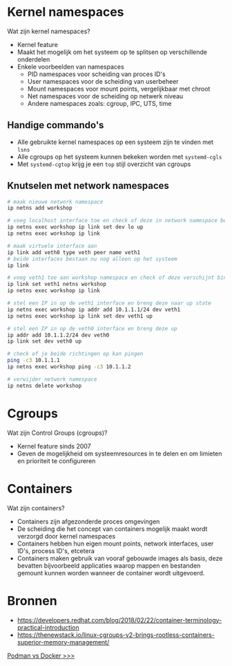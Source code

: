 # Kernel namespaces
Wat zijn kernel namespaces?
- Kernel feature
- Maakt het mogelijk om het systeem op te splitsen op verschillende onderdelen
- Enkele voorbeelden van namespaces
  - PID namespaces voor scheiding van proces ID's
  - User namespaces voor de scheiding van userbeheer
  - Mount namespaces voor mount points, vergelijkbaar met chroot
  - Net namespaces voor de scheiding op netwerk niveau
  - Andere namespaces zoals: cgroup, IPC, UTS, time

## Handige commando's
- Alle gebruikte kernel namespaces op een systeem zijn te vinden met `lsns`
- Alle cgroups op het systeem kunnen bekeken worden met `systemd-cgls`
- Met `systemd-cgtop` krijg je een `top` stijl overzicht van cgroups

## Knutselen met network namespaces

```sh
# maak nieuwe network namespace
ip netns add workshop

# voeg localhost interface toe en check of deze in network namespace bestaat
ip netns exec workshop ip link set dev lo up
ip netns exec workshop ip link

# maak virtuele interface aan
ip link add veth0 type veth peer name veth1
# beide interfaces bestaan nu nog alleen op het systeem
ip link

# voeg veth1 toe aan workshop namespace en check of deze verschijnt binnen de namespace
ip link set veth1 netns workshop
ip netns exec workshop ip link

# stel een IP in op de veth1 interface en breng deze naar up state
ip netns exec workshop ip addr add 10.1.1.1/24 dev veth1
ip netns exec workshop ip link set dev veth1 up

# stel een IP in op de veth0 interface en breng deze up
ip addr add 10.1.1.2/24 dev veth0
ip link set dev veth0 up

# check of je beide richtingen op kan pingen
ping -c3 10.1.1.1
ip netns exec workshop ping -c3 10.1.1.2

# verwijder network namespace
ip netns delete workshop
```

# Cgroups
Wat zijn Control Groups (cgroups)?
- Kernel feature sinds 2007
- Geven de mogelijkheid om systeemresources in te delen en om limieten en prioriteit te configureren

# Containers
Wat zijn containers?
- Containers zijn afgezonderde proces omgevingen
- De scheiding die het concept van containers mogelijk maakt wordt verzorgd door kernel namespaces
- Containers hebben hun eigen mount points, network interfaces, user ID's, process ID's, etcetera
- Containers maken gebruik van vooraf gebouwde images als basis, deze bevatten bijvoorbeeld applicaties waarop mappen en bestanden gemount kunnen worden wanneer de container wordt uitgevoerd.

# Bronnen
- https://developers.redhat.com/blog/2018/02/22/container-terminology-practical-introduction
- https://thenewstack.io/linux-cgroups-v2-brings-rootless-containers-superior-memory-management/

[Podman vs Docker >>>](02-podman-vs-docker.md)

